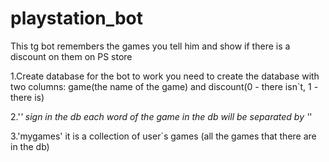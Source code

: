 # playstation_bot
This tg bot remembers the games you tell him and show if there is a discount on them on PS store

1.Create database
for the bot to work you need to create the database with two columns: game(the name of the
game) and discount(0 - there isn`t, 1 - there is)

2.'_' sign in the db
each word of the game in the db will be separated by '_'

3.'mygames'
it is a collection of user`s games (all the games that there are in the db)